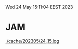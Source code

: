 Wed 24 May 15:11:04 EEST 2023
# JAM
<a href='./cache/202305/24_15.log'>./cache/202305/24_15.log</a>
